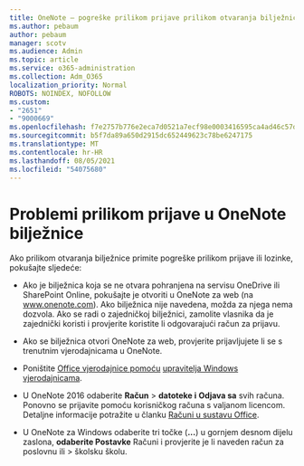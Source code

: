 ```yaml
---
title: OneNote – pogreške prilikom prijave prilikom otvaranja bilježnica
ms.author: pebaum
author: pebaum
manager: scotv
ms.audience: Admin
ms.topic: article
ms.service: o365-administration
ms.collection: Adm_O365
localization_priority: Normal
ROBOTS: NOINDEX, NOFOLLOW
ms.custom:
- "2651"
- "9000669"
ms.openlocfilehash: f7e2757b776e2eca7d0521a7ecf98e0003416595ca4ad46c57d70974acba98ad
ms.sourcegitcommit: b5f7da89a650d2915dc652449623c78be6247175
ms.translationtype: MT
ms.contentlocale: hr-HR
ms.lasthandoff: 08/05/2021
ms.locfileid: "54075680"
---
```

# <a name="issues-signing-in-to-onenote-notebooks"></a>Problemi prilikom prijave u OneNote bilježnice

Ako prilikom otvaranja bilježnice primite pogreške prilikom prijave ili lozinke, pokušajte sljedeće:

- Ako je bilježnica koja se ne otvara pohranjena na servisu OneDrive ili SharePoint Online, pokušajte je otvoriti u OneNote za web (na www.onenote.com). Ako bilježnica nije navedena, možda za njega nema dozvola. Ako se radi o zajedničkoj bilježnici, zamolite vlasnika da je zajednički koristi i provjerite koristite li odgovarajući račun za prijavu.

- Ako se bilježnica otvori OneNote za web, provjerite prijavljujete li se s trenutnim vjerodajnicama u OneNote. 

- Poništite [Office vjerodajnice pomoću](https://docs.microsoft.com/office/troubleshoot/error-messages/another-account-already-signed-in#step-3-clear-cached-credentials-on-the-computer) [upravitelja Windows vjerodajnicama](https://support.microsoft.com/help/4026814/windows-accessing-credential-manager).

- U OneNote 2016 odaberite **Račun**  >  **datoteke i** **Odjava sa** svih računa. Ponovno se prijavite pomoću korisničkog računa s valjanom licencom. Detaljne informacije potražite u članku [Računi u sustavu Office](https://support.office.com/article/accounts-in-office-628ea040-f265-49de-b986-be09c3ebf8a9).

- U OneNote za Windows odaberite tri točke (**...**) u gornjem desnom dijelu zaslona, **odaberite Postavke** Računi i provjerite je li naveden račun za poslovnu ili  >  školsku školu.